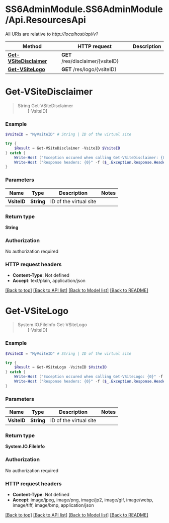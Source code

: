 # SS6AdminModule.SS6AdminModule/Api.ResourcesApi

All URIs are relative to *http://localhost/api/v1*

Method | HTTP request | Description
------------- | ------------- | -------------
[**Get-VSiteDisclaimer**](ResourcesApi.md#Get-VSiteDisclaimer) | **GET** /res/disclaimer/{vsiteID} | 
[**Get-VSiteLogo**](ResourcesApi.md#Get-VSiteLogo) | **GET** /res/logo/{vsiteID} | 


<a name="Get-VSiteDisclaimer"></a>
# **Get-VSiteDisclaimer**
> String Get-VSiteDisclaimer<br>
> &nbsp;&nbsp;&nbsp;&nbsp;&nbsp;&nbsp;&nbsp;&nbsp;[-VsiteID] <String><br>



### Example
```powershell
$VsiteID = "MyVsiteID" # String | ID of the virtual site

try {
    $Result = Get-VSiteDisclaimer -VsiteID $VsiteID
} catch {
    Write-Host ("Exception occured when calling Get-VSiteDisclaimer: {0}" -f ($_.ErrorDetails | ConvertFrom-Json))
    Write-Host ("Response headers: {0}" -f ($_.Exception.Response.Headers | ConvertTo-Json))
}
```

### Parameters

Name | Type | Description  | Notes
------------- | ------------- | ------------- | -------------
 **VsiteID** | **String**| ID of the virtual site | 

### Return type

**String**

### Authorization

No authorization required

### HTTP request headers

 - **Content-Type**: Not defined
 - **Accept**: text/plain, application/json

[[Back to top]](#) [[Back to API list]](../README.md#documentation-for-api-endpoints) [[Back to Model list]](../README.md#documentation-for-models) [[Back to README]](../README.md)

<a name="Get-VSiteLogo"></a>
# **Get-VSiteLogo**
> System.IO.FileInfo Get-VSiteLogo<br>
> &nbsp;&nbsp;&nbsp;&nbsp;&nbsp;&nbsp;&nbsp;&nbsp;[-VsiteID] <String><br>



### Example
```powershell
$VsiteID = "MyVsiteID" # String | ID of the virtual site

try {
    $Result = Get-VSiteLogo -VsiteID $VsiteID
} catch {
    Write-Host ("Exception occured when calling Get-VSiteLogo: {0}" -f ($_.ErrorDetails | ConvertFrom-Json))
    Write-Host ("Response headers: {0}" -f ($_.Exception.Response.Headers | ConvertTo-Json))
}
```

### Parameters

Name | Type | Description  | Notes
------------- | ------------- | ------------- | -------------
 **VsiteID** | **String**| ID of the virtual site | 

### Return type

**System.IO.FileInfo**

### Authorization

No authorization required

### HTTP request headers

 - **Content-Type**: Not defined
 - **Accept**: image/jpeg, image/png, image/jp2, image/gif, image/webp, image/tiff, image/bmp, application/json

[[Back to top]](#) [[Back to API list]](../README.md#documentation-for-api-endpoints) [[Back to Model list]](../README.md#documentation-for-models) [[Back to README]](../README.md)

